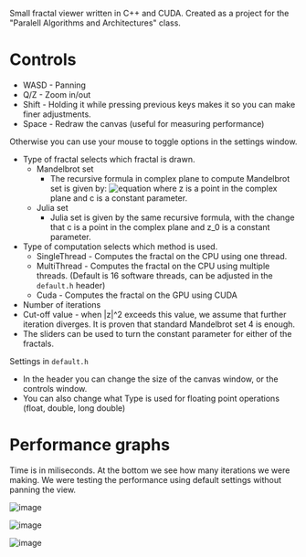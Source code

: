 Small fractal viewer written in C++ and CUDA. Created as a project for the "Paralell Algorithms and Architectures" class. 

# Controls
- WASD - Panning
- Q/Z - Zoom in/out
- Shift - Holding it while pressing previous keys makes it so you can make finer adjustments.
- Space - Redraw the canvas (useful for measuring performance)

Otherwise you can use  your mouse to toggle options in the settings window. 
- Type of fractal selects which fractal is drawn.
  - Mandelbrot set
      - The recursive formula in complex plane to compute Mandelbrot set is given by:
        ![equation](https://latex.codecogs.com/svg.image?&space;z\mapsto&space;z^2&plus;c&space;)
        where z is a point in the complex plane and c is a constant parameter.
  - Julia set
    - Julia set is given by the same recursive formula, with the change that c is a point in the complex plane and z_0 is a constant parameter.  
- Type of computation selects which method is used.
  - SingleThread - Computes the fractal on the CPU using one thread.
  - MultiThread - Computes the fractal on the CPU using multiple threads. (Default is 16 software threads, can be adjusted in the `default.h` header)
  - Cuda - Computes the fractal on the GPU using CUDA
- Number of iterations
- Cut-off value - when |z|^2 exceeds this value, we assume that further iteration diverges. It is proven that standard Mandelbrot set 4 is enough.
- The sliders can be used to turn the constant parameter for either of the fractals.

Settings in `default.h` 
  - In the header you can change the size of the canvas window, or the controls window.
  - You can also change what Type is used for floating point operations (float, double, long double)


# Performance graphs

Time is in miliseconds. At the bottom we see how many iterations we were making. We were testing the performance using default settings without panning the
view.


![image](https://github.com/user-attachments/assets/16b173f7-a05e-4010-85ad-6758bbc9aee5)

![image](https://github.com/user-attachments/assets/029974bb-b316-4989-ba3b-bcd584cd486d)

![image](https://github.com/user-attachments/assets/597a26ff-baba-4498-93b5-c81e66904083)


